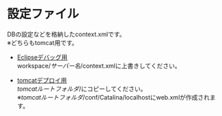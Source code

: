 # 設定ファイル
DBの設定などを格納したcontext.xmlです。  
※どちらもtomcat用です。
+ [Eclipseデバッグ用](Eclipseデバッグ用)  
workspace/_サーバー名_/context.xmlに上書きしてください。

+ [tomcatデプロイ用](tomcatデプロイ用)  
_tomcatルートフォルダ_/にコピーしてください。  
※_tomcatルートフォルダ_/conf/Catalina/localhostにweb.xmlが作成されます。
